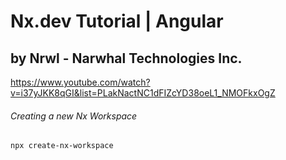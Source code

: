 # Nx.dev Tutorial | Angular
## by Nrwl - Narwhal Technologies Inc.
https://www.youtube.com/watch?v=i37yJKK8qGI&list=PLakNactNC1dFIZcYD38oeL1_NMOFkxOgZ

###### Creating a new Nx Workspace
```
npx create-nx-workspace
```

